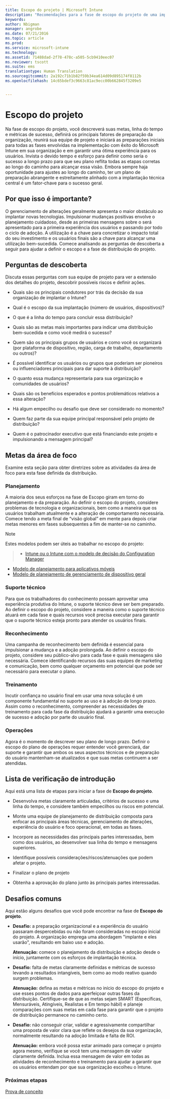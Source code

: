 ```yaml
---
title: Escopo do projeto | Microsoft Intune
description: "Recomendações para a fase de escopo do projeto de uma implantação do Intune."
keywords: 
author: Nbigman
manager: angrobe
ms.date: 07/21/2016
ms.topic: article
ms.prod: 
ms.service: microsoft-intune
ms.technology: 
ms.assetid: 71488dad-2f78-478c-a505-5cb9410eec07
ms.reviewer: tscott
ms.suite: ems
translationtype: Human Translation
ms.sourcegitcommit: 2a192c71b1b82f59b34ea614d09d895174f8112b
ms.openlocfilehash: 14c65bdef3c9663c81ac9ecc00b662845f3209e5


---
```


# Escopo do projeto
Na fase de escopo do projeto, você descreverá suas metas, linha do tempo e métricas de sucesso, definirá os principais fatores de preparação da organização, reunirá sua equipe de projeto e iniciará as preparações iniciais para todas as fases envolvidas na implementação com êxito do Microsoft Intune em sua organização e em garantir uma ótima experiência para os usuários.
Invista o devido tempo e esforço para definir como seria o sucesso a longo prazo para que seu plano reflita todas as etapas corretas ao longo do caminho para alcançar essa visão. Embora sempre haja oportunidade para ajustes ao longo do caminho, ter um plano de preparação abrangente e estreitamente alinhado com a implantação técnica central é um fator-chave para o sucesso geral.

## Por que isso é importante?
O gerenciamento de alterações geralmente apresenta o maior obstáculo ao implantar novas tecnologias. Impulsionar mudanças positivas envolve o planejamento cuidadoso, desde as primeiras mensagens sobre o será apresentado para a primeira experiência dos usuários e passando por todo o ciclo de adoção. A utilização é a chave para concretizar o impacto total do seu investimento e os usuários finais são a chave para alcançar uma utilização bem-sucedida.
Comece analisando as perguntas de descoberta a seguir para ajudar a definir o escopo e a fase de distribuição do projeto.

## Perguntas de descoberta
Discuta essas perguntas com sua equipe de projeto para ver a extensão dos detalhes do projeto, descobrir possíveis riscos e definir ações.

-   Quais são os principais condutores por trás da decisão da sua organização de implantar o Intune?

-   Qual é o escopo da sua implantação (número de usuários, dispositivos)?
-   O que é a linha do tempo para concluir essa distribuição?

-   Quais são as metas mais importantes para indicar uma distribuição bem-sucedida e como você medirá o sucesso?

-   Quem são os principais grupos de usuários e como você os organizará (por plataforma de dispositivo, região, carga de trabalho, departamento ou outros)?

-   É possível identificar os usuários ou grupos que poderiam ser pioneiros ou influenciadores principais para dar suporte à distribuição?

-   O quanto essa mudança representaria para sua organização e comunidades de usuários?

-   Quais são os benefícios esperados e pontos problemáticos relativos a essa alteração?

-   Há algum empecilho ou desafio que deve ser considerado no momento?

-   Quem faz parte da sua equipe principal responsável pelo projeto de distribuição?

-   Quem é o patrocinador executivo que está financiando este projeto e impulsionando a mensagem principal?

## Metas da área de foco
Examine esta seção para obter diretrizes sobre as atividades da área de foco para esta fase definida da distribuição.

### Planejamento

A maioria dos seus esforços na fase de Escopo giram em torno do planejamento e da preparação. Ao definir o escopo do projeto, considere problemas de tecnologia e organizacionais, bem como a maneira que os usuários trabalham atualmente e a alteração de comportamento necessária. Comece tendo a meta final de “visão global” em mente para depois criar metas menores em fases subsequentes a fim de manter-se no caminho.


 > [!NOTE]
 >
 > Estes modelos podem ser úteis ao trabalhar no escopo do projeto:
 > > - [Intune ou o Intune com o modelo de decisão do Configuration Manager](https://gallery.technet.microsoft.com/Intune-or-Intune-with-900e8a78)
 > - [Modelo de planejamento para aplicativos móveis](https://gallery.technet.microsoft.com/Mobile-app-planning-18689d59)
>- [Modelo de planejamento de gerenciamento de dispositivo geral](https://gallery.technet.microsoft.com/General-device-management-334c3792)

### Suporte técnico
Para que os trabalhadores do conhecimento possam aproveitar uma experiência produtiva do Intune, o suporte técnico deve ser bem preparado. Ao definir o escopo do projeto, considere a maneira como o suporte técnico atuará em cada fase e quais recursos você precisa executar para garantir que o suporte técnico esteja pronto para atender os usuários finais.

### Reconhecimento
Uma campanha de reconhecimento bem definida é essencial para impulsionar a mudança e a adoção prolongada. Ao definir o escopo do projeto, considere seu público-alvo para cada fase e quais mensagens são necessária. Comece identificando recursos das suas equipes de marketing e comunicação, bem como qualquer orçamento em potencial que pode ser necessário para executar o plano.

### Treinamento
Incutir confiança no usuário final em usar uma nova solução é um componente fundamental no suporte ao uso e à adoção de longo prazo. Assim como o reconhecimento, compreender as necessidades de treinamento para cada fase da distribuição ajudará a garantir uma execução de sucesso e adoção por parte do usuário final.

### Operações
Agora é o momento de descrever seu plano de longo prazo. Definir o escopo do plano de operações requer entender você gerenciará, dar suporte e garantir que ambos os seus aspectos técnicos e de preparação do usuário mantenham-se atualizados e que suas metas continuem a ser atendidas.

## Lista de verificação de introdução
Aqui está uma lista de etapas para iniciar a fase de **Escopo do projeto**.

-   Desenvolva metas claramente articuladas, critérios de sucesso e uma linha do tempo, e considere também empecilhos ou riscos em potencial.

-   Monte uma equipe de planejamento de distribuição composta para enfocar as principais áreas técnicas, gerenciamento de alterações, experiência do usuário e foco operacional, em todas as fases.

-   Incorpore as necessidades das principais partes interessadas, bem como dos usuários, ao desenvolver sua linha do tempo e mensagens superiores.

-   Identifique possíveis considerações/riscos/atenuações que podem afetar o projeto.

-   Finalizar o plano de projeto

-   Obtenha a aprovação do plano junto às principais partes interessadas.

## Desafios comuns
Aqui estão alguns desafios que você pode encontrar na fase de **Escopo do projeto**.

-   **Desafio:** a preparação organizacional e a experiência do usuário passaram despercebidas ou não foram consideradas no escopo inicial do projeto. A organização emprega uma abordagem "implante e eles usarão", resultando em baixo uso e adoção.

    **Atenuação:** comece o planejamento da distribuição e adoção desde o início, juntamente com os esforços de implantação técnica.

-   **Desafio:** falta de metas claramente definidas e métricas de sucesso levando a resultados intangíveis, bem como ao modo reativo quando surgem problemas.

    **Atenuação:** defina as metas e métricas no início do escopo do projeto e use esses pontos de dados para aperfeiçoar outras fases da distribuição. Certifique-se de que as metas sejam SMART (Específicas, Mensuráveis, Atingíveis, Realistas e Em tempo hábil) e planeje comparações com suas metas em cada fase para garantir que o projeto de distribuição permanece no caminho certo.

-   **Desafio:** não conseguir criar, validar e agressivamente compartilhar uma proposta de valor clara que reflete os desejos da sua organização, normalmente resultando na adoção limitada e falta de ROI.

    **Atenuação:** embora você possa estar animado para começar o projeto agora mesmo, verifique se você tem uma mensagem de valor claramente definida. Inclua essa mensagem de valor em todas as atividades de reconhecimento e treinamento para ajudar a garantir que os usuários entendam por que sua organização escolheu o Intune.

### Próximas etapas
[Prova de conceito](proof-of-concept.md)



<!--HONumber=Jul16_HO4-->


